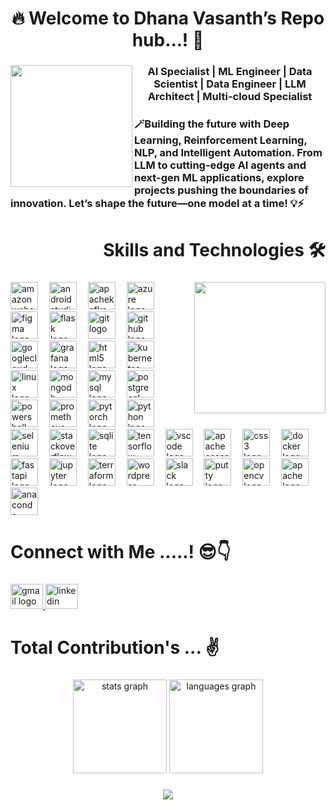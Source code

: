 <h1 align="center">🔥 Welcome to Dhana Vasanth’s Repo hub...! 🚀</h1>

###

<img align="left" height="195" src="https://azizsenturk.com/images/hello-avatar.gif"  />

###


<h3 align="center">AI Specialist | ML Engineer | Data Scientist  | Data Engineer | LLM Architect | Multi-cloud Specialist</h3>

###

<h3 align="left">🪄Building the future with Deep Learning, Reinforcement Learning, NLP, and Intelligent Automation. From LLM to cutting-edge AI agents and next-gen ML applications, explore projects pushing the boundaries of innovation. Let’s shape the future—one model at a time! 💡⚡</h3>

###

<h1 align="right">Skills and Technologies 🛠️</h1>

###

<img align="right" height="210" src="https://media4.giphy.com/media/Sh1iCtJZEdx4PFYy4q/giphy.gif"  />

###

<div align="left">
  <img src="https://skillicons.dev/icons?i=aws" height="44" alt="amazonwebservices logo"  />
  <img width="10" />
  <img src="https://skillicons.dev/icons?i=androidstudio" height="44" alt="androidstudio logo"  />
  <img width="10" />
  <img src="https://skillicons.dev/icons?i=kafka" height="44" alt="apachekafka logo"  />
  <img width="10" />
  <img src="https://skillicons.dev/icons?i=azure" height="44" alt="azure logo"  />
  <img width="10" />
  <img src="https://skillicons.dev/icons?i=figma" height="44" alt="figma logo"  />
  <img width="10" />
  <img src="https://skillicons.dev/icons?i=flask" height="44" alt="flask logo"  />
  <img width="10" />
  <img src="https://skillicons.dev/icons?i=git" height="44" alt="git logo"  />
  <img width="10" />
  <img src="https://skillicons.dev/icons?i=github" height="44" alt="github logo"  />
  <img width="10" />
  <img src="https://skillicons.dev/icons?i=gcp" height="44" alt="googlecloud logo"  />
  <img width="10" />
  <img src="https://skillicons.dev/icons?i=grafana" height="44" alt="grafana logo"  />
  <img width="10" />
  <img src="https://skillicons.dev/icons?i=html" height="44" alt="html5 logo"  />
  <img width="10" />
  <img src="https://skillicons.dev/icons?i=kubernetes" height="44" alt="kubernetes logo"  />
  <img width="10" />
  <img src="https://skillicons.dev/icons?i=linux" height="44" alt="linux logo"  />
  <img width="10" />
  <img src="https://skillicons.dev/icons?i=mongodb" height="44" alt="mongodb logo"  />
  <img width="10" />
  <img src="https://skillicons.dev/icons?i=mysql" height="44" alt="mysql logo"  />
  <img width="10" />
  <img src="https://skillicons.dev/icons?i=postgres" height="44" alt="postgresql logo"  />
  <img width="10" />
  <img src="https://skillicons.dev/icons?i=powershell" height="44" alt="powershell logo"  />
  <img width="10" />
  <img src="https://cdn.jsdelivr.net/gh/devicons/devicon/icons/prometheus/prometheus-original.svg" height="44" alt="prometheus logo"  />
  <img width="10" />
  <img src="https://skillicons.dev/icons?i=pytorch" height="44" alt="pytorch logo"  />
  <img width="10" />
  <img src="https://skillicons.dev/icons?i=py" height="44" alt="python logo"  />
  <img width="10" />
  <img src="https://cdn.simpleicons.org/selenium/43B02A" height="44" alt="selenium logo"  />
  <img width="10" />
  <img src="https://cdn.simpleicons.org/stackoverflow/F58025" height="44" alt="stackoverflow logo"  />
  <img width="10" />
  <img src="https://skillicons.dev/icons?i=sqlite" height="44" alt="sqlite logo"  />
  <img width="10" />
  <img src="https://cdn.simpleicons.org/tensorflow/FF6F00" height="44" alt="tensorflow logo"  />
  <img width="10" />
  <img src="https://skillicons.dev/icons?i=vscode" height="44" alt="vscode logo"  />
  <img width="10" />
  <img src="https://cdn.simpleicons.org/apachecassandra/1287B1" height="44" alt="apachecassandra logo"  />
  <img width="10" />
  <img src="https://cdn.simpleicons.org/css3/1572B6" height="44" alt="css3 logo"  />
  <img width="10" />
  <img src="https://cdn.simpleicons.org/docker/2496ED" height="44" alt="docker logo"  />
  <img width="10" />
  <img src="https://cdn.simpleicons.org/fastapi/009688" height="44" alt="fastapi logo"  />
  <img width="10" />
  <img src="https://cdn.simpleicons.org/jupyter/F37626" height="44" alt="jupyter logo"  />
  <img width="10" />
  <img src="https://cdn.simpleicons.org/terraform/7B42BC" height="44" alt="terraform logo"  />
  <img width="10" />
  <img src="https://cdn.simpleicons.org/wordpress/21759B" height="44" alt="wordpress logo"  />
  <img width="10" />
  <img src="https://cdn.jsdelivr.net/gh/devicons/devicon/icons/slack/slack-original.svg" height="44" alt="slack logo"  />
  <img width="10" />
  <img src="https://cdn.jsdelivr.net/gh/devicons/devicon/icons/putty/putty-original.svg" height="44" alt="putty logo"  />
  <img width="10" />
  <img src="https://cdn.jsdelivr.net/gh/devicons/devicon/icons/opencv/opencv-original.svg" height="44" alt="opencv logo"  />
  <img width="10" />
  <img src="https://cdn.jsdelivr.net/gh/devicons/devicon/icons/apache/apache-original.svg" height="44" alt="apache logo"  />
  <img width="10" />
  <img src="https://cdn.jsdelivr.net/gh/devicons/devicon/icons/anaconda/anaconda-original.svg" height="44" alt="anaconda logo"  />
</div>

###

<h1 align="left">Connect with Me .....! 😎👇</h1>

###

<div align="left">
  <a href="danavasanth@gmail.com" target="_blank">
    <img src="https://raw.githubusercontent.com/maurodesouza/profile-readme-generator/master/src/assets/icons/social/gmail/default.svg" width="52" height="40" alt="gmail logo"  />
  </a>
  <a href="https://www.linkedin.com/in/dhana-vasanth-d8870/" target="_blank">
    <img src="https://raw.githubusercontent.com/maurodesouza/profile-readme-generator/master/src/assets/icons/social/linkedin/default.svg" width="52" height="40" alt="linkedin logo"  />
  </a>
</div>

###

<h1 align="left">Total Contribution's ... ✌️</h1>

###

<div align="center">
  <img src="https://github-readme-stats.vercel.app/api?username=dhanavasanth&hide_title=false&hide_rank=false&show_icons=true&include_all_commits=true&count_private=true&disable_animations=false&theme=dracula&locale=en&hide_border=false&order=1" height="150" alt="stats graph"  />
  <img src="https://github-readme-stats.vercel.app/api/top-langs?username=dhanavasanth&locale=en&hide_title=false&layout=compact&card_width=320&langs_count=5&theme=dracula&hide_border=false&order=2" height="150" alt="languages graph"  />
</div>

###

<div align="center">
  <img src="https://profile-counter.glitch.me/dhanavasanth/count.svg?"  />
</div>

###
